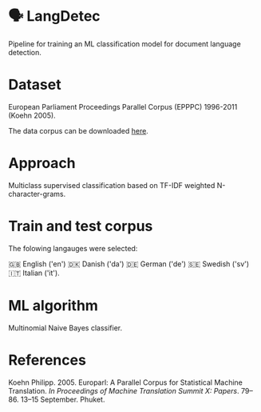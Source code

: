 # :speaking_head: LangDetec

Pipeline for training an ML classification model for document language detection. 

# Dataset

European Parliament Proceedings Parallel Corpus (EPPPC) 1996-2011 (Koehn 2005). 

The data corpus can be downloaded [here](https://www.statmt.org/europarl/).

# Approach

Multiclass supervised classification based on TF-IDF weighted N-character-grams.

# Train and test corpus

The folowing langauges were selected:

:uk: English ('en')
:denmark: Danish ('da')
:de: German ('de')
:sweden: Swedish ('sv')
:it: Italian ('it'). 

# ML algorithm

Multinomial Naive Bayes classifier.

# References 
Koehn Philipp. 2005. Europarl: A Parallel Corpus for Statistical Machine Translation. *In Proceedings of Machine Translation Summit X: Papers*. 79–86. 13–15 September. Phuket.
